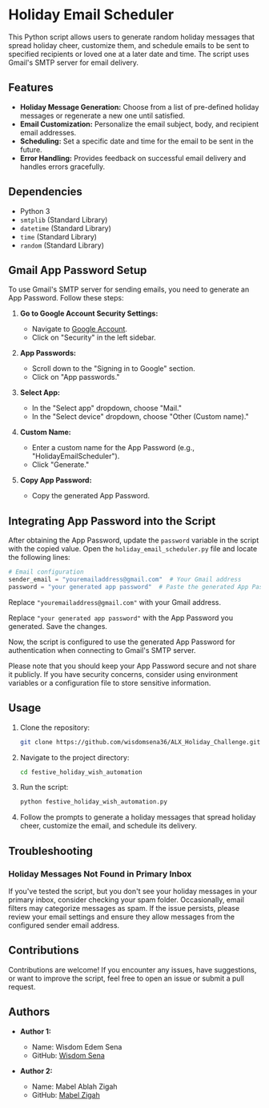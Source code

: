 # Holiday Email Scheduler

This Python script allows users to generate random holiday messages that spread holiday cheer, customize them, and schedule emails to be sent to specified recipients or loved one at a later date and time. The script uses Gmail's SMTP server for email delivery.

## Features

- **Holiday Message Generation:** Choose from a list of pre-defined holiday messages or regenerate a new one until satisfied.
- **Email Customization:** Personalize the email subject, body, and recipient email addresses.
- **Scheduling:** Set a specific date and time for the email to be sent in the future.
- **Error Handling:** Provides feedback on successful email delivery and handles errors gracefully.

## Dependencies

- Python 3
- `smtplib` (Standard Library)
- `datetime` (Standard Library)
- `time` (Standard Library)
- `random` (Standard Library)

## Gmail App Password Setup

To use Gmail's SMTP server for sending emails, you need to generate an App Password. Follow these steps:

1. **Go to Google Account Security Settings:**
   - Navigate to [Google Account](https://myaccount.google.com/).
   - Click on "Security" in the left sidebar.

2. **App Passwords:**
   - Scroll down to the "Signing in to Google" section.
   - Click on "App passwords."

3. **Select App:**
   - In the "Select app" dropdown, choose "Mail."
   - In the "Select device" dropdown, choose "Other (Custom name)."

4. **Custom Name:**
   - Enter a custom name for the App Password (e.g., "HolidayEmailScheduler").
   - Click "Generate."

5. **Copy App Password:**
   - Copy the generated App Password.

## Integrating App Password into the Script

After obtaining the App Password, update the `password` variable in the script with the copied value. Open the `holiday_email_scheduler.py` file and locate the following lines:

```python
# Email configuration
sender_email = "youremailaddress@gmail.com"  # Your Gmail address
password = "your generated app password"  # Paste the generated App Password here
```

Replace `"youremailaddress@gmail.com"` with your Gmail address.

Replace `"your generated app password"` with the App Password you generated. Save the changes.

Now, the script is configured to use the generated App Password for authentication when connecting to Gmail's SMTP server.

Please note that you should keep your App Password secure and not share it publicly. If you have security concerns, consider using environment variables or a configuration file to store sensitive information.

## Usage

1. Clone the repository:

   ```bash
   git clone https://github.com/wisdomsena36/ALX_Holiday_Challenge.git
   ```

2. Navigate to the project directory:

   ```bash
   cd festive_holiday_wish_automation
   ```

3. Run the script:

   ```bash
   python festive_holiday_wish_automation.py
   ```

4. Follow the prompts to generate a holiday messages that spread holiday cheer, customize the email, and schedule its delivery.


## Troubleshooting

### Holiday Messages Not Found in Primary Inbox

If you've tested the script, but you don't see your holiday messages in your primary inbox, consider checking your spam folder. Occasionally, email filters may categorize messages as spam. If the issue persists, please review your email settings and ensure they allow messages from the configured sender email address.


## Contributions

Contributions are welcome! If you encounter any issues, have suggestions, or want to improve the script, feel free to open an issue or submit a pull request.

## Authors

- **Author 1:**
  - Name: Wisdom Edem Sena
  - GitHub: [Wisdom Sena](https://github.com/wisdomsena36)

- **Author 2:**
  - Name: Mabel Ablah Zigah
  - GitHub: [Mabel Zigah](https://github.com/mabrite)
